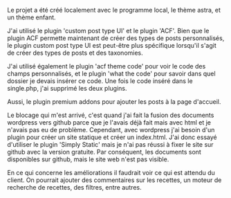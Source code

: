 Le projet a été créé localement avec le programme local, le thème astra, et un thème enfant.

J'ai utilisé le plugin 'custom post type UI' et le plugin 'ACF'. Bien que le plugin ACF permette maintenant de créer des types de posts personnalisés, le plugin custom post type UI est peut-être plus spécifique lorsqu'il s'agit de créer des types de posts et des taxonomies.

J'ai utilisé également le plugin 'acf theme code' pour voir le code des champs personnalisés, et le plugin 'what the code'  pour savoir dans quel dossier je devais insérer ce code. Une fois le code inséré dans le single.php, j'ai supprimé les deux plugins.

Aussi, le plugin premium addons pour ajouter les posts à la page d'accueil.

Le blocage qui m'est arrivé, c'est quand j'ai fait la fusion des documents wordpress vers github parce que je l'avais déjà fait mais avec html et je n'avais pas eu de problème. Cependant, avec wordpress j'ai besoin d'un plugin pour créer un site statique et créer un index.html. J'ai donc essayé d'utiliser le plugin 'Simply Static' mais je n'ai pas réussi à fixer le site sur github avec la version gratuite. Par conséquent, les documents sont disponibles sur github, mais le site web n'est pas visible. 

En ce qui concerne les améliorations il faudrait voir ce qui est attendu du client. On pourrait ajouter des commentaires sur les recettes, un moteur de recherche de recettes, des filtres, entre autres.

